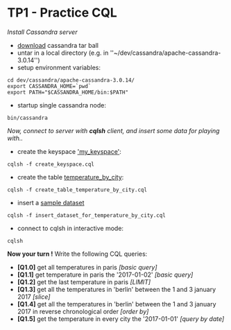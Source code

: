 TP1 - Practice CQL
==================
_Install Cassandra server_
* [download](http://www.apache.org/dyn/closer.lua/cassandra/3.0.14/apache-cassandra-3.0.14-bin.tar.gz) cassandra tar ball
* untar in a local directory (e.g. in ''~/dev/cassandra/apache-cassandra-3.0.14'')
* setup environment variables:

```
cd dev/cassandra/apache-cassandra-3.0.14/
export CASSANDRA_HOME=`pwd`
export PATH="$CASSANDRA_HOME/bin:$PATH"
```

* startup single cassandra node:

```
bin/cassandra
```

_Now, connect to server with **cqlsh** client, and insert some data for playing with.._

* create the keyspace ['my_keyspace'](TPS/TP2/src/main/resources/cql/create_keyspace.cql):

```
cqlsh -f create_keyspace.cql
```
* create the table [temperature_by_city](TPS/TP2/src/main/resources/cql/create_table_temperature_by_city.cql):

```
cqlsh -f create_table_temperature_by_city.cql
```
* insert a [sample dataset](TPS/TP2/src/main/resources/cql/insert_dataset_for_temperature_by_city.cql)

```
cqlsh -f insert_dataset_for_temperature_by_city.cql
```
* connect to cqlsh in interactive mode:

```
cqlsh
```

**Now your turn !** Write the following CQL queries:
* **[Q1.0]** get all temperatures in paris _[basic query]_
* **[Q1.1]** get temperature in paris the '2017-01-02' _[basic query]_
* **[Q1.2]** get the last temperature in paris _[LIMIT]_
* **[Q1.3]** get all the temperatures in 'berlin' between the 1 and 3 january 2017 _[slice]_
* **[Q1.4]** get all the temperatures in 'berlin' between the 1 and 3 january 2017 in reverse chronological order _[order by]_
* **[Q1.5]** get the temperature in every city the '2017-01-01' _[query by date]_


